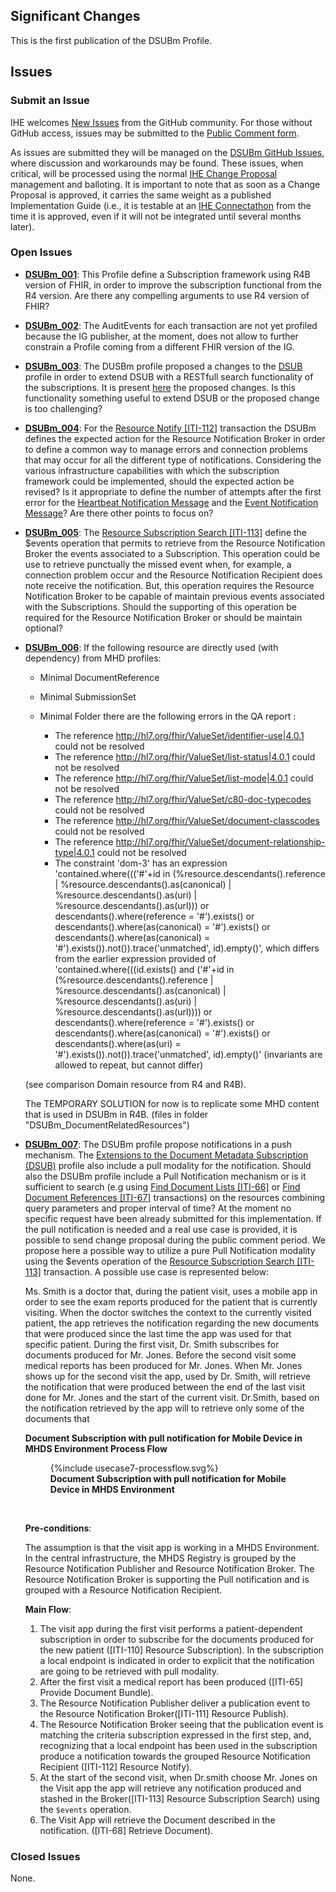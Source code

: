 
## Significant Changes

This is the first publication of the DSUBm Profile.

## Issues

### Submit an Issue

IHE welcomes [New Issues](https://github.com/IHE/ITI.DSUBm/issues/new/choose) from the GitHub community. 
For those without GitHub access, issues may be submitted to the [Public Comment form](https://www.ihe.net/resources/public_comment/).

As issues are submitted they will be managed on the [DSUBm GitHub Issues](https://github.com/IHE/ITI.DSUBm/issues), where discussion and workarounds may be found. These issues, when critical, will be processed using the normal [IHE Change Proposal](https://wiki.ihe.net/index.php/Category:CPs) management and balloting. 
It is important to note that as soon as a Change Proposal is approved, it carries the same weight as a published Implementation Guide (i.e., it is testable at an [IHE Connectathon](https://www.ihe.net/participate/connectathon/) from the time it is approved, even if it will not be integrated until several months later).


### Open Issues

* **[DSUBm_001](https://github.com/IHE/ITI.DSUBm/issues/9)**: This Profile define a Subscription framework using R4B version of FHIR, in order to improve the subscription functional from the R4 version. Are there any compelling arguments to use R4 version of FHIR?

* **[DSUBm_002](https://github.com/IHE/ITI.DSUBm/issues/10)**: The AuditEvents for each transaction are not yet profiled because the IG publisher, at the moment, does not allow to further constrain a Profile coming from a different FHIR version of the IG.

* **[DSUBm_003](https://github.com/IHE/ITI.DSUBm/issues/11)**: The DUSBm profile proposed a changes to the [DSUB](https://profiles.ihe.net/ITI/TF/Volume1/ch-26.html) profile in order to extend DSUB with a RESTfull search functionality of the subscriptions. It is present [here](other.html#changes-to-other-documents) the proposed changes. Is this functionality something useful to extend DSUB or the proposed change is too challenging? 

* **[DSUBm_004](https://github.com/IHE/ITI.DSUBm/issues/12)**: For the [Resource Notify [ITI-112]](ITI-112.html) transaction the DSUBm defines the expected action for the Resource Notification Broker in order to define a common way to manage errors and connection problems that may occur for all the different type of notifications. Considering the various infrastructure capabilities with which the subscription framework could be implemented, should the expected action be revised? Is it appropriate to define the number of attempts after the first error for the [Heartbeat Notification Message](ITI-112.html#231127-heartbeat-notification-request-message) and the [Event Notification Message](ITI-112.html#231129-event-notification-request-message)? Are there other points to focus on?

* **[DSUBm_005](https://github.com/IHE/ITI.DSUBm/issues/13)**: The [Resource Subscription Search [ITI-113]](ITI-113.html) define the $events operation that permits to retrieve from the Resource Notification Broker the events associated to a Subscription. This operation could be use to retrieve punctually the missed event when, for example, a connection problem occur and the Resource Notification Recipient does note receive the notification. But, this operation requires the Resource Notification Broker to be capable of maintain previous events associated with the Subscriptions. Should the supporting of this operation be required for the Resource Notification Broker or should be maintain optional?

* **[DSUBm_006](https://github.com/IHE/ITI.DSUBm/issues/14)**: If the following resource are directly used (with dependency) from MHD profiles: 

    - Minimal DocumentReference 
    - Minimal SubmissionSet
    - Minimal Folder
    there are the following errors in the QA report : 
        
        - The reference http://hl7.org/fhir/ValueSet/identifier-use|4.0.1 could not be resolved
        - The reference http://hl7.org/fhir/ValueSet/list-status|4.0.1 could not be resolved
        - The reference http://hl7.org/fhir/ValueSet/list-mode|4.0.1 could not be resolved
        - The reference http://hl7.org/fhir/ValueSet/c80-doc-typecodes could not be resolved
        - The reference http://hl7.org/fhir/ValueSet/document-classcodes could not be resolved
        - The reference http://hl7.org/fhir/ValueSet/document-relationship-type|4.0.1 could not be resolved
        - The constraint 'dom-3' has an expression 'contained.where((('#'+id in (%resource.descendants().reference &#124; %resource.descendants().as(canonical) &#124; %resource.descendants().as(uri) &#124; %resource.descendants().as(url))) or descendants().where(reference = '#').exists() or descendants().where(as(canonical) = '#').exists() or descendants().where(as(canonical) = '#').exists()).not()).trace('unmatched', id).empty()', which differs from the earlier expression provided of 'contained.where(((id.exists() and ('#'+id in (%resource.descendants().reference &#124; %resource.descendants().as(canonical) &#124; %resource.descendants().as(uri) &#124; %resource.descendants().as(url)))) or descendants().where(reference = '#').exists() or descendants().where(as(canonical) = '#').exists() or descendants().where(as(uri) = '#').exists()).not()).trace('unmatched', id).empty()' (invariants are allowed to repeat, but cannot differ)

    (see comparison Domain resource from R4 and R4B).

    The TEMPORARY SOLUTION for now is to replicate some MHD content that is used in DSUBm in R4B. (files in folder "DSUBm_DocumentRelatedResources")

* **[DSUBm_007](https://github.com/IHE/ITI.DSUBm/issues/15)**: The DSUBm profile propose notifications in a push mechanism. The [Extensions to the Document Metadata Subscription (DSUB)](https://www.ihe.net/uploadedFiles/Documents/ITI/IHE_ITI_Suppl_DSUB_Extensions.pdf)
profile also include a pull modality for the notification. Should also the DSUBm profile include a Pull Notification mechanism or is it sufficient to search (e.g using [Find Document Lists [ITI-66]](https://profiles.ihe.net/ITI/MHD/ITI-66.html) or [Find Document References [ITI-67]](https://profiles.ihe.net/ITI/MHD/ITI-67.html) transactions) on the resources combining query parameters and proper interval of time? At the moment no specific request have been already submitted for this implementation. If the pull notification is needed and a real use case is provided, it is possible to send change proposal during the public comment period. We propose here a possible way to utilize a pure Pull Notification modality using the $events operation of the [Resource Subscription Search [ITI-113]](ITI-113.html) transaction. A possible use case is represented below:

    Ms. Smith is a doctor that, during the patient visit, uses a mobile app in order to see the exam reports produced for the patient that is currently visiting. When the doctor switches the context to the currently visited patient, the app retrieves the notification regarding the new documents that were produced since the last time the app was used for that specific patient.
    During the first visit, Dr. Smith subscribes for documents produced for Mr. Jones. 
    Before the second visit some medical reports has been produced for Mr. Jones.
    When Mr. Jones shows up for the second visit the app, used by Dr. Smith, will retrieve the notification that were produced between the end of the last visit done for Mr. Jones and the start of the current visit. Dr.Smith, based on the notification retrieved by the app will  to retrieve only some of the documents that  

    **Document Subscription with pull notification for Mobile Device in MHDS Environment Process Flow**

    <figure>
    {%include usecase7-processflow.svg%}
    <figcaption><b>Document Subscription with pull notification for Mobile Device in MHDS Environment</b></figcaption>
    </figure>
    <br clear="all">

    **Pre-conditions**:

    The assumption is that the visit app is working in a MHDS Environment. In the central infrastructure, the MHDS Registry is grouped by the Resource Notification Publisher and Resource Notification Broker. The Resource Notification Broker is  supporting the Pull notification and is grouped with a Resource Notification Recipient. 

    **Main Flow**:

    1. The visit app during the first visit performs a patient-dependent subscription in order to subscribe for the documents produced for the new patient ([ITI-110] Resource Subscription). In the subscription a local endpoint is indicated in order to explicit that the notification are going to be retrieved with pull modality. 
    2. After the first visit a medical report has been produced ([ITI-65] Provide Document Bundle).
    3. The Resource Notification Publisher deliver a publication event to the Resource Notification Broker([ITI-111] Resource Publish). 
    4. The Resource Notification Broker seeing that the publication event is matching the criteria subscription expressed in the first step, and, recognizing that a local endpoint has been used in the subscription produce a notification towards the grouped Resource Notification Recipient ([ITI-112] Resource Notify). 
    5. At the start of the second visit, when Dr.smith choose Mr. Jones on the Visit app the app will retrieve any notification produced and stashed in the Broker([ITI-113] Resource Subscription Search) using the `$events` operation.
    6. The Visit App will retrieve the Document described in the notification. ([ITI-68] Retrieve Document). 


### Closed Issues

None.
